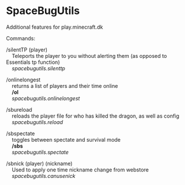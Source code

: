 SpaceBugUtils
=============

Additional features for play.minecraft.dk

Commands:

/silentTP (player)</br>
&nbsp;&nbsp;&nbsp;&nbsp;Teleports the player to you without alerting them (as opposed to Essentials tp function)</br>
&nbsp;&nbsp;&nbsp;&nbsp;*spacebugutils.silenttp*</br>
  
/onlinelongest</br>
&nbsp;&nbsp;&nbsp;&nbsp;returns a list of players and their time online</br>
&nbsp;&nbsp;&nbsp;&nbsp;**/ol**</br>
&nbsp;&nbsp;&nbsp;&nbsp;*spacebugutils.onlinelongest*</br>
  
/sbureload</br>
&nbsp;&nbsp;&nbsp;&nbsp;reloads the player file for who has killed the dragon, as well as config</br>
&nbsp;&nbsp;&nbsp;&nbsp;*spacebugutils.reload*</br>
  
/sbspectate</br>
&nbsp;&nbsp;&nbsp;&nbsp;toggles between spectate and survival mode</br>
&nbsp;&nbsp;&nbsp;&nbsp;**/sbs**</br>
&nbsp;&nbsp;&nbsp;&nbsp;*spacebugutils.spectate*</br>
  
/sbnick (player) (nickname)</br>
&nbsp;&nbsp;&nbsp;&nbsp;Used to apply one time nickname change from webstore</br>
&nbsp;&nbsp;&nbsp;&nbsp;*spacebugutils.canusenick*</br>
  
